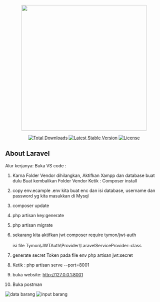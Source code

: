 <p align="center"><a rel="nofollow" href="https://laravel.com" target="_blank"><img src="https://raw.githubusercontent.com/laravel/art/master/logo-lockup/5%20SVG/2%20CMYK/1%20Full%20Color/laravel-logolockup-cmyk-red.svg" width="400" rel="nofollow"></a></p>

<p align="center">
<a href="https://packagist.org/packages/laravel/framework" rel="nofollow"><img src="https://img.shields.io/packagist/dt/laravel/framework" alt="Total Downloads" rel="nofollow"></a>
<a href="https://packagist.org/packages/laravel/framework" rel="nofollow"><img src="https://img.shields.io/packagist/v/laravel/framework" alt="Latest Stable Version" rel="nofollow"></a>
<a href="https://packagist.org/packages/laravel/framework" rel="nofollow"><img src="https://img.shields.io/packagist/l/laravel/framework" alt="License" rel="nofollow"></a>
</p>

## About Laravel

Alur kerjanya:
Buka VS code :

1. Karna Folder Vendor dihilangkan, Aktifkan Xampp dan database buat dulu 
Buat kembalikan Folder Vendor
Ketik : Composer install

2. copy env.ecample .env 
kita buat enc dan isi database, username dan password yg kita masukkan di Mysql

3. composer update

4. php artisan key:generate

5. php artisan migrate

6. sekarang kita aktifkan jwt
composer require tymon/jwt-auth   <br>  
  isi file Tymon\JWTAuth\Provider\LaravelServiceProvider::class

7. generate secret Token pada file env
php artisan jwt:secret

8. Ketik : php artisan serve --port=8001

9. buka website: http://127.0.0.1:8001

10. Buka postman


![data barang](https://github.com/AlfiNashri-WebDesign/ProjectTiga/assets/23645665/fa5973fe-5e0a-453e-9bbf-ca87728c0d1f)
![input barang](https://github.com/AlfiNashri-WebDesign/ProjectTiga/assets/23645665/3dc7c56b-5369-4148-8c10-8a5bb12b2f78)
